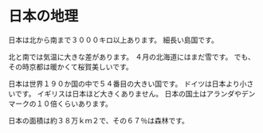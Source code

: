# 日本の地理

日本は北から南まで３０００キロ以上あります。
細長い島国です。

北と南では気温に大きな差があります。
４月の北海道にはまだ雪です。
でも、その時京都は暖かくて桜賀美しいです。

日本は世界１９０か国の中で５４番目の大きい国です。
ドイツは日本より小さいです。
イギリスは日本ほど大きくありません。
日本の国土はアランダやデンマークの１０倍くらいあります。

日本の面積は約３８万ｋｍ２で、その６７％は森林です。